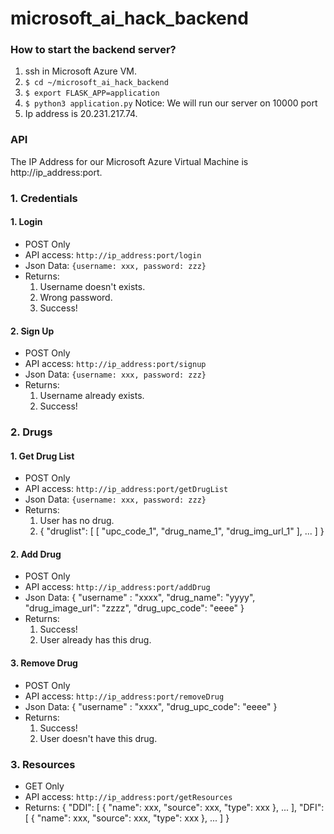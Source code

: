 # microsoft_ai_hack_backend

### How to start the backend server?
1. ssh in Microsoft Azure VM.
2. `$ cd ~/microsoft_ai_hack_backend`
3. `$ export FLASK_APP=application`
4. `$ python3 application.py` Notice: We will run our server on 10000 port
5. Ip address is 20.231.217.74.

### API
The IP Address for our Microsoft Azure Virtual Machine is http://ip_address:port.

### 1. Credentials
#### 1. Login
- POST Only
- API access: `http://ip_address:port/login`
- Json Data: `{username: xxx, password: zzz}`
- Returns:
    1. Username doesn't exists.
    2. Wrong password.
    3. Success!
#### 2. Sign Up
- POST Only
- API access: `http://ip_address:port/signup`
- Json Data: `{username: xxx, password: zzz}`
- Returns:
    1. Username already exists.
    2. Success!

### 2. Drugs
#### 1. Get Drug List
- POST Only
- API access: `http://ip_address:port/getDrugList`
- Json Data: `{username: xxx, password: zzz}`
- Returns:
    1. User has no drug.
    2. {
            "druglist": [
                [
                    "upc_code_1",
                    "drug_name_1",
                    "drug_img_url_1"
                ], ...
            ]
        }
#### 2. Add Drug
- POST Only
- API access: `http://ip_address:port/addDrug`
- Json Data: {
                "username" : "xxxx",
                "drug_name": "yyyy",
                "drug_image_url": "zzzz",
                "drug_upc_code": "eeee"
            }
- Returns:
    1. Success!
    2. User already has this drug.
#### 3. Remove Drug
- POST Only
- API access: `http://ip_address:port/removeDrug`
- Json Data: {
                "username" : "xxxx",
                "drug_upc_code": "eeee"
            }
- Returns:
    1. Success!
    2. User doesn't have this drug.

### 3. Resources
- GET Only
- API access: `http://ip_address:port/getResources`
- Returns:
{
    "DDI": [
        {
            "name": xxx,
            "source": xxx,
            "type": xxx
        }, ...
    ],
    "DFI": [
        {
            "name": xxx,
            "source": xxx,
            "type": xxx
        }, ...
    ]
}